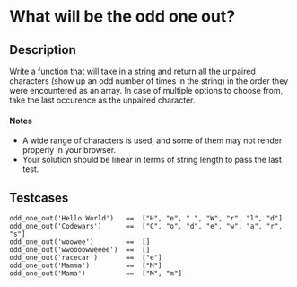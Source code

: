 # What will be the odd one out?

## Description 

Write a function that will take in a string and return all the unpaired characters (show up an odd number of times in the string) in the order they were encountered as an array. In case of multiple options to choose from, take the last occurence as the unpaired character.

#### Notes

-  A wide range of characters is used, and some of them may not render properly in your browser.
-  Your solution should be linear in terms of string length to pass the last test.

## Testcases
    
    odd_one_out('Hello World')   ==  ["H", "e", " ", "W", "r", "l", "d"]
    odd_one_out('Codewars')      ==  ["C", "o", "d", "e", "w", "a", "r", "s"]
    odd_one_out('woowee')        ==  []
    odd_one_out('wwoooowweeee')  ==  []
    odd_one_out('racecar')       ==  ["e"]
    odd_one_out('Mamma')         ==  ["M"]
    odd_one_out('Mama')          ==  ["M", "m"]